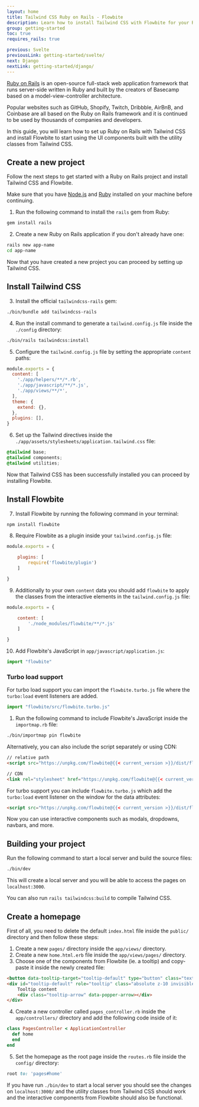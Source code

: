 ```yaml
---
layout: home
title: Tailwind CSS Ruby on Rails - Flowbite
description: Learn how to install Tailwind CSS with Flowbite for your Ruby on Rails project and start developing modern web applications based on the full-stack framework
group: getting-started
toc: true
requires_rails: true

previous: Svelte
previousLink: getting-started/svelte/
next: Django
nextLink: getting-started/django/
---
```


[Ruby on Rails](https://rubyonrails.org/) is an open-source full-stack web application framework that runs server-side written in Ruby and built by the creators of Basecamp based on a model-view-controller architecture.

Popular websites such as GitHub, Shopify, Twitch, Dribbble, AirBnB, and Coinbase are all based on the Ruby on Rails framework and it is continued to be used by thousands of companies and developers.

In this guide, you will learn how to set up Ruby on Rails with Tailwind CSS and install Flowbite to start using the UI components built with the utility classes from Tailwind CSS.

## Create a new project

Follow the next steps to get started with a Ruby on Rails project and install Tailwind CSS and Flowbite. 

Make sure that you have [Node.js](https://nodejs.org/en/) and [Ruby](https://www.ruby-lang.org/en/documentation/installation/) installed on your machine before continuing.

1. Run the following command to install the `rails` gem from Ruby:

```bash
gem install rails
```

2. Create a new Ruby on Rails application if you don't already have one:

```bash
rails new app-name
cd app-name
```

Now that you have created a new project you can proceed by setting up Tailwind CSS.

## Install Tailwind CSS

3. Install the official `tailwindcss-rails` gem:

```bash
./bin/bundle add tailwindcss-rails
```

4. Run the install command to generate a `tailwind.config.js` file inside the `./config` directory:

```bash
./bin/rails tailwindcss:install
```

5. Configure the `tailwind.config.js` file by setting the appropriate `content` paths:

```javascript
module.exports = {
  content: [
    './app/helpers/**/*.rb',
    './app/javascript/**/*.js',
    './app/views/**/*',
  ],
  theme: {
    extend: {},
  },
  plugins: [],
}
```

6. Set up the Tailwind directives inside the `./app/assets/stylesheets/application.tailwind.css` file:

```css
@tailwind base;
@tailwind components;
@tailwind utilities;
```

Now that Tailwind CSS has been successfully installed you can proceed by installing Flowbite.

## Install Flowbite

7. Install Flowbite by running the following command in your terminal:

```bash
npm install flowbite
```

8. Require Flowbite as a plugin inside your `tailwind.config.js` file:

```javascript
module.exports = {

    plugins: [
        require('flowbite/plugin')
    ]

}
```

9. Additionally to your own `content` data you should add `flowbite` to apply the classes from the interactive elements in the `tailwind.config.js` file:

```javascript
module.exports = {

    content: [
        './node_modules/flowbite/**/*.js'
    ]

}
```

10. Add Flowbite's JavaScript in `app/javascript/application.js`:

```javascript
import "flowbite"
```

### Turbo load support

For turbo load support you can import the `flowbite.turbo.js` file where the `turbo:load` event listeners are added.

```javascript
import "flowbite/src/flowbite.turbo.js"
```

1.  Run the following command to include Flowbite's JavaScript inside the `importmap.rb` file:

```bash
./bin/importmap pin flowbite
```

Alternatively, you can also include the script separately or using CDN:

```html
// relative path
<script src="https://unpkg.com/flowbite@{{< current_version >}}/dist/flowbite.js"></script>

// CDN
<link rel="stylesheet" href="https://unpkg.com/flowbite@{{< current_version >}}/dist/flowbite.min.css" />
```

For turbo support you can include `flowbite.turbo.js` which add the `turbo:load` event listener on the window for the data attributes:

```html
<script src="https://unpkg.com/flowbite@{{< current_version >}}/dist/flowbite.turbo.js"></script>
```

Now you can use interactive components such as modals, dropdowns, navbars, and more.

## Building your project

Run the following command to start a local server and build the source files:

```bash
./bin/dev
```

This will create a local server and you will be able to access the pages on `localhost:3000`.

You can also run `rails tailwindcss:build` to compile Tailwind CSS.

## Create a homepage

First of all, you need to delete the default `index.html` file inside the `public/` directory and then follow these steps:

1. Create a new `pages/` directory inside the `app/views/` directory.
2. Create a new `home.html.erb` file inside the `app/views/pages/` directory.
3. Choose one of the components from Flowbite (ie. a tooltip) and copy-paste it inside the newly created file:

```html
<button data-tooltip-target="tooltip-default" type="button" class="text-white bg-blue-700 hover:bg-blue-800 focus:ring-4 focus:outline-none focus:ring-blue-300 font-medium rounded-lg text-sm px-5 py-2.5 text-center dark:bg-blue-600 dark:hover:bg-blue-700 dark:focus:ring-blue-800">Default tooltip</button>
<div id="tooltip-default" role="tooltip" class="absolute z-10 invisible inline-block px-3 py-2 text-sm font-medium text-white transition-opacity duration-300 bg-gray-900 rounded-lg shadow-sm opacity-0 tooltip dark:bg-gray-700">
    Tooltip content
    <div class="tooltip-arrow" data-popper-arrow></div>
</div>
```

4. Create a new controller called `pages_controller.rb` inside the `app/controllers/` directory and add the following code inside of it:

```ruby
class PagesController < ApplicationController
  def home
  end
end
```

5. Set the homepage as the root page inside the `routes.rb` file inside the `config/` directory:

```ruby
root to: 'pages#home'
```

If you have run `./bin/dev` to start a local server you should see the changes on `localhost:3000/` and the utility classes from Tailwind CSS should work and the interactive components from Flowbite should also be functional.